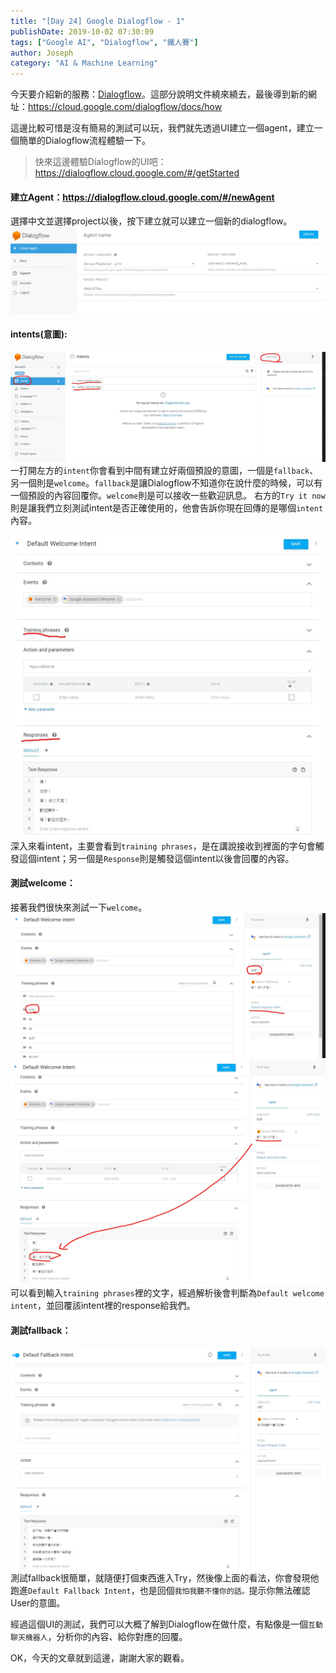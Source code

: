 ```yaml
---
title: "[Day 24] Google Dialogflow - 1"
publishDate: 2019-10-02 07:30:09
tags: ["Google AI", "Dialogflow", "鐵人賽"]
author: Joseph
category: "AI & Machine Learning"
---
```

今天要介紹新的服務：[Dialogflow](https://cloud.google.com/dialogflow/)。這部分說明文件繞來繞去，最後導到新的網址：https://cloud.google.com/dialogflow/docs/how

這邊比較可惜是沒有簡易的測試可以玩，我們就先透過UI建立一個agent，建立一個簡單的Dialogflow流程體驗一下。
> 快來這邊體驗Dialogflow的UI吧：https://dialogflow.cloud.google.com/#/getStarted

#### 建立Agent：https://dialogflow.cloud.google.com/#/newAgent
選擇中文並選擇project以後，按下建立就可以建立一個新的dialogflow。
![create agent](create-agent.jpg)
<!-- more -->

#### intents(意圖):
![intent](intent.jpg)
一打開左方的`intent`你會看到中間有建立好兩個預設的意圖，一個是`fallback`、另一個則是`welcome`。`fallback`是讓Dialogflow不知道你在說什麼的時候，可以有一個預設的內容回覆你。`welcome`則是可以接收一些歡迎訊息。
右方的`Try it now`則是讓我們立刻測試intent是否正確使用的，他會告訴你現在回傳的是哪個`intent`內容。

![intent-2](intent-2.jpg)
深入來看intent，主要會看到`training phrases`，是在講說接收到裡面的字句會觸發這個intent；另一個是`Response`則是觸發這個intent以後會回覆的內容。

#### 測試welcome：
接著我們很快來測試一下`welcome`。
![try](try.jpg)
![response](response.jpg)
可以看到輸入`training phrases`裡的文字，經過解析後會判斷為`Default welcome intent`，並回覆該intent裡的response給我們。

#### 測試fallback：
![fallback](fallback.jpg)
測試fallback很簡單，就隨便打個東西進入Try，然後像上面的看法，你會發現他跑進`Default Fallback Intent`，也是回個`我怕我聽不懂你的話。`提示你無法確認User的意圖。

經過這個UI的測試，我們可以大概了解到Dialogflow在做什麼，有點像是一個`互動聊天機器人`，分析你的內容、給你對應的回覆。

OK，今天的文章就到這邊，謝謝大家的觀看。

